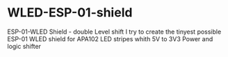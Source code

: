 # WLED-ESP-01-shield
ESP-01-WLED Shield - double Level shift I try to create the tinyest possible ESP-01 WLED shield for APA102 LED stripes whith 5V to 3V3 Power and logic shifter

